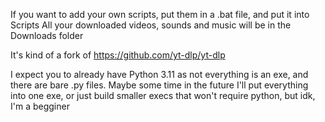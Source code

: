 If you want to add your own scripts, put them in a .bat file, and put it into Scripts
All your downloaded videos, sounds and music will be in the Downloads folder


It's kind of a fork of https://github.com/yt-dlp/yt-dlp

I expect you to already have Python 3.11 as not everything is an exe, and there are bare .py files. Maybe some time in the future I'll put everything into one exe, or just build smaller execs that won't require python, but idk, I'm a begginer

